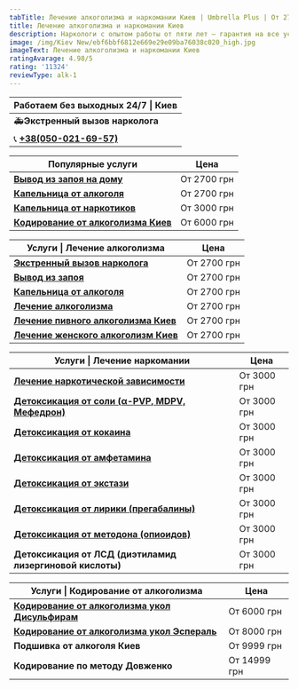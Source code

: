 ```yaml
---
tabTitle: Лечение алкоголизма и наркомании Киев | Umbrella Plus | От 2700 грн
title: Лечение алкоголизма и наркомании Киев
description: Наркологи с опытом работы от пяти лет – гарантия на все услуги!
image: /img/Kiev New/ebf6bbf6812e669e29e09ba76038c020_high.jpg
imageText: Лечение алкоголизма и наркомании Киев
ratingAvarage: 4.98/5
rating: '11324'
reviewType: alk-1
---
```


| Работаем без выходных 24/7 \| Киев          |
| ------------------------------------------- |
| 🚑**Экстренный вызов нарколога**            |
| 📞 **[+38(050-021-69-57)](tel:0500216957)** |

| Популярные услуги                                                  | Цена        |
| ------------------------------------------------------------------ | ----------- |
| **[Вывод из запоя на дому](Vivod-iz-zapoia-na-domy-kiev)**         | От 2700 грн |
| **[Капельница от алкоголя](Kapelnica_ot_alkogola_na_domy_kiev)**   | От 2700 грн |
| **[Капельница от наркотиков](kapelnica-ot-narkotikov-kiev)**       | От 3000 грн |
| **[Кодирование от алкоголизма Киев](kodirovka-ot-alkogolia-kiev)** | От 6000 грн |

| Услуги \| Лечение алкоголизма                                              | Цена        |
| -------------------------------------------------------------------------- | ----------- |
| **[Экстренный вызов нарколога](vizov-narkologa-kiev)**                     | От 2700 грн |
| **[Вывод из запоя](Vivod-iz-zapoia-kiev)**                                 | От 2700 грн |
| **[Капельница от алкоголя](Kapelnica_ot_alkogola_kiev)**                   | От 2700 грн |
| **[Лечение алкоголизма](lechenie-alkogolizma-kiev)**                       | От 2700 грн |
| **[Лечение пивного алкоголизма Киев](lechenie-pivnogi-alkogolizma-kiev)**  | От 2700 грн |
| **[Лечение женского алкоголизм Киев](lechenie-jenskogo-alkogolizma-kiev)** | От 2700 грн |

| Услуги \| Лечение наркомании                                           | Цена        |
| ---------------------------------------------------------------------- | ----------- |
| **[Лечение наркотической зависимости](lechenie-nark-kiev)**            | От 3000 грн |
| **[Детоксикация от соли (α-PVP, MDPV, Мефедрон)](detox-ot-soli-kiev)** | От 3000 грн |
| **[Детоксикация от кокаина](detox-ot-kokaina-kiev)**                   | От 3000 грн |
| **[Детоксикация от амфетамина](detox-ot-amfetamina-kiev)**             | От 3000 грн |
| **[Детоксикация от экстази](detox-ot-ecstazi-kiev)**                   | От 3000 грн |
| **[Детоксикация от лирики (прегабалины)](detox-ot-liriki-kiev)**       | От 3000 грн |
| **[Детоксикация от методона (опиоидов)](detox-ot-opioidov-kiev)**      | От 3000 грн |
| **Детоксикация от ЛСД (диэтиламид лизергиновой кислоты)**              | От 3000 грн |

| Услуги \| Кодирование от алкоголизма                                                      | Цена         |
| ----------------------------------------------------------------------------------------- | ------------ |
| **[Кодирование от алкоголизма укол Дисульфирам](kodirovka-ot-alkogolia-disulfiram-kiev)** | От 6000 грн  |
| **[Кодирование от алкоголизма укол Эспераль](kodirovka-ot-alkogolizma-espiarl-kiev)**     | От 8000 грн  |
| **Подшивка от алкоголя Киев**                                                             | От 9999 грн  |
| **Кодирование по методу Довженко**                                                        | От 14999 грн |
